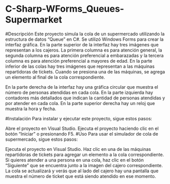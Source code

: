 # C-Sharp-WForms_Queues-Supermarket
#Descripción
Este proyecto simula la cola de un supermercado utilizando la estructura de datos “Queue” en C#. Se utilizó Windows Forms para crear la interfaz gráfica. En la parte superior de la interfaz hay tres imágenes que representan a los cajeros. La primera columna es para atención general, la segunda columna es para atención preferencial a embarazadas y la tercera columna es para atención preferencial a mayores de edad. En la parte inferior de las colas hay tres imágenes que representan a las máquinas repartidoras de tickets. Cuando se presiona una de las máquinas, se agrega un elemento al final de la cola correspondiente.

En la parte derecha de la interfaz hay una gráfica circular que muestra el número de personas atendidas en cada cola. En la parte izquierda hay contadores más detallados que indican la cantidad de personas atendidas y por atender en cada cola. En la parte superior derecha hay un reloj que muestra la hora y fecha.

#Instalación
Para instalar y ejecutar este proyecto, sigue estos pasos:

Abre el proyecto en Visual Studio.
Ejecuta el proyecto haciendo clic en el botón “Iniciar” o presionando F5.
#Uso
Para usar el simulador de cola de supermercado, sigue estos pasos:

Ejecuta el proyecto en Visual Studio.
Haz clic en una de las máquinas repartidoras de tickets para agregar un elemento a la cola correspondiente.
Si quieres atender a una persona en una cola, haz clic en el botón “Siguiente” que se encuentra junto a la imagen del cajero correspondiente.
La cola se actualizará y verás que al lado del cajero hay una pantalla que muestra el número de ticket que está siendo atendido en ese momento.
